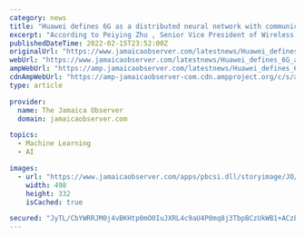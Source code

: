 ```yaml
---
category: news
title: "Huawei defines 6G as a distributed neural network with communication links"
excerpt: "According to Peiying Zhu , Senior Vice President of Wireless Research at Huawei, 6G looks more like a 'distributed neural network with communication ... robotics and smart healthcare, and artificial intelligence as a service,” Zhu explained."
publishedDateTime: 2022-02-15T23:52:00Z
originalUrl: "https://www.jamaicaobserver.com/latestnews/Huawei_defines_6G_as_a_distributed_neural_network_with_communication_links?profile=3134"
webUrl: "https://www.jamaicaobserver.com/latestnews/Huawei_defines_6G_as_a_distributed_neural_network_with_communication_links?profile=3134"
ampWebUrl: "https://amp.jamaicaobserver.com/latestnews/Huawei_defines_6G_as_a_distributed_neural_network_with_communication_links"
cdnAmpWebUrl: "https://amp-jamaicaobserver-com.cdn.ampproject.org/c/s/amp.jamaicaobserver.com/latestnews/Huawei_defines_6G_as_a_distributed_neural_network_with_communication_links"
type: article

provider:
  name: The Jamaica Observer
  domain: jamaicaobserver.com

topics:
  - Machine Learning
  - AI

images:
  - url: "https://www.jamaicaobserver.com/apps/pbcsi.dll/storyimage/JO/20220215/ARTICLE/220219698/AR/0/AR-220219698.jpg"
    width: 498
    height: 332
    isCached: true

secured: "JyTL/CbYWRRJM0j4vBKHtp0mO0IuJXRL4c9aU4P0mq8j3TbpBCzUkWB1+ACzbnnoaSitZObEszeuZ4zldLkdTaVRY2PJdnjW5BNUBksesBDNuDRdDw4qAz6S4f8DzSrln76ouknUHjvPYQxm2Trci+LvzjPY7esZmxNorwfPyc+IWrFQU+5oAQ0HE+pMGy675vJ3m4F57wfVP8Xsijhps9AXbeJyU4hOJMcD0uGq0Nr+HgeNcNwUTqyIL2CXBBGkKf6FHO09MQfzoQ4xFQx1A4JaEX8pR9dNY94D5N7n+++fFysy5Z7GiXZxO41czedht4h6SHF67kPdZ/tfSpvx6nygGieLbY5203rcFdy+P6s=;ffJ/Hb9JvJ2kXwXZOnmRwQ=="
---
```



